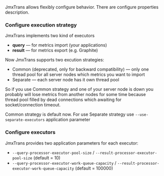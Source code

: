 JmxTrans allows flexibly configure behavior. There are configure properties description.

### Configure execution strategy

JmxTrans implements two kind of executors
* **query** — for metrics import (your applications)
* **result** — for metrics export (e.g. Graphite)

Now JmxTrans supports two excution strategies:
* Common (deprecated, only for backward compatibility) — only one thread pool for all server nodes which metrics you want to import
* Separate — each server node has it own thread pool

So if you use Common strategy and one of your server node is down you probably will lose metrics from another nodes for some time because thread pool filled by dead connections which awaiting for socket/connection timeout.

Common strategy is default now. For use Separate strategy use `--use-separate-executors` application parameter

### Configure executors

JmxTrans provides two application parameters for each executor:
* `--query-processor-executor-pool-size` / `--result-processor-executor-pool-size` (default = 10)
* `--query-processor-executor-work-queue-capacity` / `--result-processor-executor-work-queue-capacity` (default = 100000)
